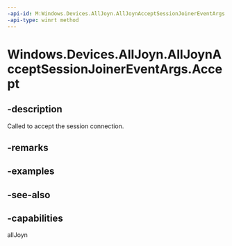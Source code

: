 ----api-id: M:Windows.Devices.AllJoyn.AllJoynAcceptSessionJoinerEventArgs.Accept
-api-type: winrt method
---<!-- Method syntaxpublic void Accept()--># Windows.Devices.AllJoyn.AllJoynAcceptSessionJoinerEventArgs.Accept## -descriptionCalled to accept the session connection.## -remarks## -examples## -see-also## -capabilitiesallJoyn